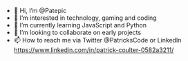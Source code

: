 - 👋 Hi, I’m @Patepic
- 👀 I’m interested in technology, gaming and coding
- 🌱 I’m currently learning JavaScript and Python
- 💞️ I’m looking to collaborate on early projects
- 📫 How to reach me via Twitter @PatricksCode or LinkedIn https://www.linkedin.com/in/patrick-coulter-0582a3211/

<!---
Patepic/Patepic is a ✨ special ✨ repository because its `README.md` (this file) appears on your GitHub profile.
You can click the Preview link to take a look at your changes.
--->
